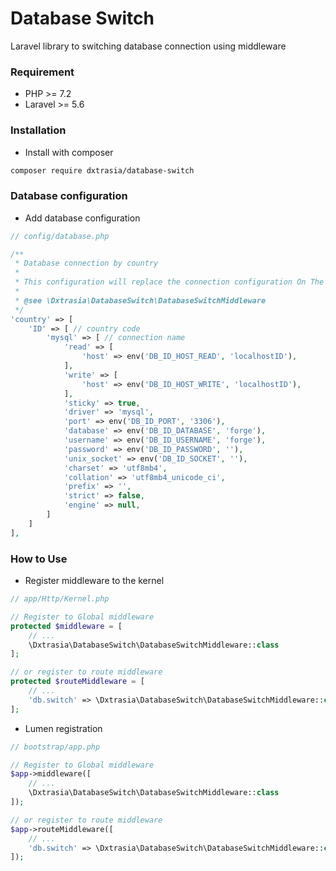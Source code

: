 # Database Switch
Laravel library to switching database connection using middleware

### Requirement
- PHP >= 7.2
- Laravel >= 5.6

### Installation
- Install with composer
```bash
composer require dxtrasia/database-switch
```

### Database configuration
- Add database configuration
```php
// config/database.php

/**
 * Database connection by country
 *
 * This configuration will replace the connection configuration On The Fly
 *
 * @see \Dxtrasia\DatabaseSwitch\DatabaseSwitchMiddleware
 */
'country' => [
    'ID' => [ // country code
        'mysql' => [ // connection name
            'read' => [
                'host' => env('DB_ID_HOST_READ', 'localhostID'),
            ],
            'write' => [
                'host' => env('DB_ID_HOST_WRITE', 'localhostID'),
            ],
            'sticky' => true,
            'driver' => 'mysql',
            'port' => env('DB_ID_PORT', '3306'),
            'database' => env('DB_ID_DATABASE', 'forge'),
            'username' => env('DB_ID_USERNAME', 'forge'),
            'password' => env('DB_ID_PASSWORD', ''),
            'unix_socket' => env('DB_ID_SOCKET', ''),
            'charset' => 'utf8mb4',
            'collation' => 'utf8mb4_unicode_ci',
            'prefix' => '',
            'strict' => false,
            'engine' => null,
        ]
    ]
],
```


### How to Use
- Register middleware to the kernel
```php
// app/Http/Kernel.php

// Register to Global middleware
protected $middleware = [
    // ...
    \Dxtrasia\DatabaseSwitch\DatabaseSwitchMiddleware::class
];

// or register to route middleware
protected $routeMiddleware = [
    // ...
    'db.switch' => \Dxtrasia\DatabaseSwitch\DatabaseSwitchMiddleware::class
];
```
- Lumen registration
```php
// bootstrap/app.php

// Register to Global middleware
$app->middleware([
    // ...
    \Dxtrasia\DatabaseSwitch\DatabaseSwitchMiddleware::class
]);

// or register to route middleware
$app->routeMiddleware([
    // ...
    'db.switch' => \Dxtrasia\DatabaseSwitch\DatabaseSwitchMiddleware::class
]);
```